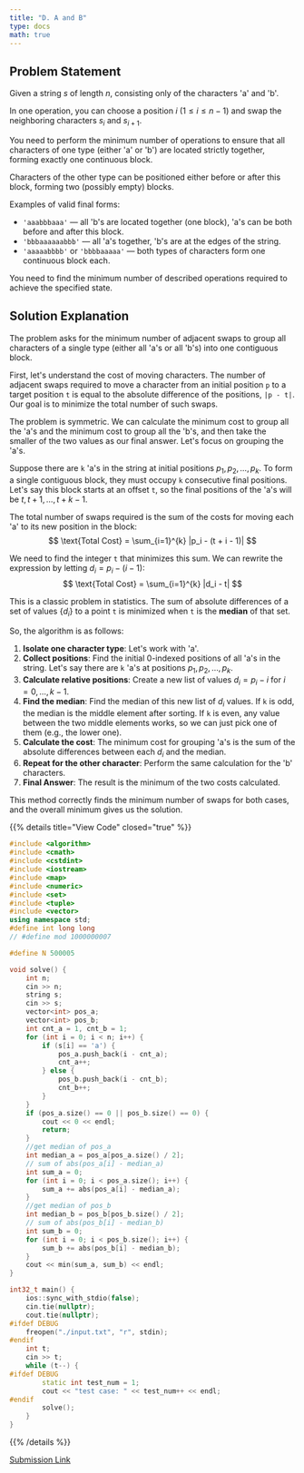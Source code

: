 ```yaml
---
title: "D. A and B"
type: docs
math: true
---
```


## Problem Statement

Given a string $s$ of length $n$, consisting only of the characters 'a' and 'b'.

In one operation, you can choose a position $i$ ($1 \le i \le n-1$) and swap the neighboring characters $s_i$ and $s_{i+1}$.

You need to perform the minimum number of operations to ensure that all characters of one type (either 'a' or 'b') are located strictly together, forming exactly one continuous block.

Characters of the other type can be positioned either before or after this block, forming two (possibly empty) blocks.

Examples of valid final forms:
*   `'aaabbbaaa'` — all 'b's are located together (one block), 'a's can be both before and after this block.
*   `'bbbaaaaaabbb'` — all 'a's together, 'b's are at the edges of the string.
*   `'aaaaabbbb'` or `'bbbbaaaaa'` — both types of characters form one continuous block each.

You need to find the minimum number of described operations required to achieve the specified state.

## Solution Explanation

The problem asks for the minimum number of adjacent swaps to group all characters of a single type (either all 'a's or all 'b's) into one contiguous block.

First, let's understand the cost of moving characters. The number of adjacent swaps required to move a character from an initial position `p` to a target position `t` is equal to the absolute difference of the positions, `|p - t|`. Our goal is to minimize the total number of such swaps.

The problem is symmetric. We can calculate the minimum cost to group all the 'a's and the minimum cost to group all the 'b's, and then take the smaller of the two values as our final answer. Let's focus on grouping the 'a's.

Suppose there are `k` 'a's in the string at initial positions $p_1, p_2, \dots, p_k$. To form a single contiguous block, they must occupy `k` consecutive final positions. Let's say this block starts at an offset `t`, so the final positions of the 'a's will be $t, t+1, \dots, t+k-1$.

The total number of swaps required is the sum of the costs for moving each 'a' to its new position in the block:
$$ \text{Total Cost} = \sum_{i=1}^{k} |p_i - (t + i - 1)| $$

We need to find the integer `t` that minimizes this sum. We can rewrite the expression by letting $d_i = p_i - (i - 1)$:
$$ \text{Total Cost} = \sum_{i=1}^{k} |d_i - t| $$

This is a classic problem in statistics. The sum of absolute differences of a set of values $\{d_i\}$ to a point `t` is minimized when `t` is the **median** of that set.

So, the algorithm is as follows:
1.  **Isolate one character type**: Let's work with 'a'.
2.  **Collect positions**: Find the initial 0-indexed positions of all 'a's in the string. Let's say there are `k` 'a's at positions $p_1, p_2, \dots, p_k$.
3.  **Calculate relative positions**: Create a new list of values $d_i = p_i - i$ for $i = 0, \dots, k-1$.
4.  **Find the median**: Find the median of this new list of $d_i$ values. If `k` is odd, the median is the middle element after sorting. If `k` is even, any value between the two middle elements works, so we can just pick one of them (e.g., the lower one).
5.  **Calculate the cost**: The minimum cost for grouping 'a's is the sum of the absolute differences between each $d_i$ and the median.
6.  **Repeat for the other character**: Perform the same calculation for the 'b' characters.
7.  **Final Answer**: The result is the minimum of the two costs calculated.

This method correctly finds the minimum number of swaps for both cases, and the overall minimum gives us the solution.

{{% details title="View Code" closed="true" %}}
```cpp
#include <algorithm>
#include <cmath>
#include <cstdint>
#include <iostream>
#include <map>
#include <numeric>
#include <set>
#include <tuple>
#include <vector>
using namespace std;
#define int long long
// #define mod 1000000007

#define N 500005

void solve() {
    int n;
    cin >> n;
    string s;
    cin >> s;
    vector<int> pos_a;
    vector<int> pos_b;
    int cnt_a = 1, cnt_b = 1;
    for (int i = 0; i < n; i++) {
        if (s[i] == 'a') {
            pos_a.push_back(i - cnt_a);
            cnt_a++;
        } else {
            pos_b.push_back(i - cnt_b);
            cnt_b++;
        }
    }
    if (pos_a.size() == 0 || pos_b.size() == 0) {
        cout << 0 << endl;
        return;
    }
    //get median of pos_a
    int median_a = pos_a[pos_a.size() / 2];
    // sum of abs(pos_a[i] - median_a)
    int sum_a = 0;
    for (int i = 0; i < pos_a.size(); i++) {
        sum_a += abs(pos_a[i] - median_a);
    }
    //get median of pos_b
    int median_b = pos_b[pos_b.size() / 2];
    // sum of abs(pos_b[i] - median_b)
    int sum_b = 0;
    for (int i = 0; i < pos_b.size(); i++) {
        sum_b += abs(pos_b[i] - median_b);
    }
    cout << min(sum_a, sum_b) << endl;
}

int32_t main() {
    ios::sync_with_stdio(false);
    cin.tie(nullptr);
    cout.tie(nullptr);
#ifdef DEBUG
    freopen("./input.txt", "r", stdin);
#endif
    int t;
    cin >> t;
    while (t--) {
#ifdef DEBUG
        static int test_num = 1;
        cout << "test case: " << test_num++ << endl;
#endif
        solve();
    }
}
```
{{% /details %}}

[Submission Link](https://codeforces.com/contest/2149/submission/341578257)